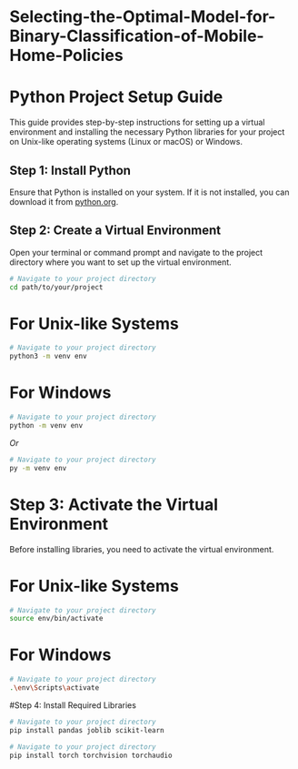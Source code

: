 # Selecting-the-Optimal-Model-for-Binary-Classification-of-Mobile-Home-Policies

# Python Project Setup Guide

This guide provides step-by-step instructions for setting up a virtual environment and installing the necessary Python libraries for your project on Unix-like operating systems (Linux or macOS) or Windows.

## Step 1: Install Python

Ensure that Python is installed on your system. If it is not installed, you can download it from [python.org](https://python.org).

## Step 2: Create a Virtual Environment

Open your terminal or command prompt and navigate to the project directory where you want to set up the virtual environment.

```bash
# Navigate to your project directory
cd path/to/your/project
```

# For Unix-like Systems

```bash
# Navigate to your project directory
python3 -m venv env
```
# For Windows


```bash
# Navigate to your project directory
python -m venv env
```
*Or*
```bash
# Navigate to your project directory
py -m venv env
```
# Step 3: Activate the Virtual Environment
Before installing libraries, you need to activate the virtual environment.

# For Unix-like Systems

```bash
# Navigate to your project directory
source env/bin/activate
```
# For Windows


```bash
# Navigate to your project directory
.\env\Scripts\activate
```
#Step 4: Install Required Libraries

```bash
# Navigate to your project directory
pip install pandas joblib scikit-learn
```

```bash
# Navigate to your project directory
pip install torch torchvision torchaudio
```